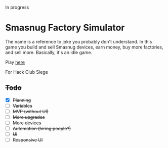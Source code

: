 In progress
# Smasnug Factory Simulator
The name is a reference to joke you probably don't understand. In this game you build and sell Smasnug devices, earn money, buy more factories, and sell more. Basically, it's an idle game.

Play [here](https://factory.smasnug.dev/)

For Hack Club Siege

## ~~Todo~~
- [x] ~~Planning~~
- [ ] ~~Variables~~
- [ ] ~~MVP (without UI)~~
- [ ] ~~More upgrades~~
- [ ] ~~More devices~~
- [ ] ~~Automation (hiring people?)~~
- [ ] ~~UI~~
- [ ] ~~Responsive UI~~
